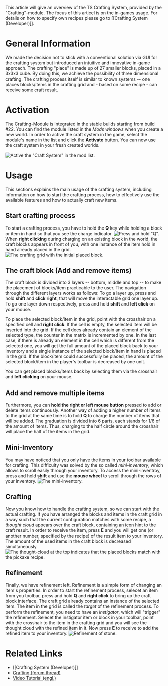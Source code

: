 This article will give an overview of the TS Crafting System, provided by the "Crafting"-module.
The focus of this articel is on the in-games usage. For details on how to specify own recipes please go to [[Crafting System (Developer)]]. 

# General Information
We made the decision not to stick with a conventional solution via GUI for the crafting system but introduced an intuitive and innovative in-game approach. 
The crafting "place" is made up of 27 smaller blocks, placed in a 3x3x3 cube. By doing this, we achieve the possibility of three dimensional crafting. The crafting process itself is similar to known systems -- one places blocks/items in the crafting grid and - based on some recipe - can receive some craft result.

# Activation
The Crafting-Module is integrated in the stable builds starting from build #22. You can find the module listed in the _Mods windows_ when you create a new world. In order to active the craft system in the game, select the module's name in the list and click the **Activate** button. You can now use the craft system in your fresh created worlds.

![Active the "Craft System" in the mod list.](http://terasologyblog.de/wp-content/uploads/2013/02/TS-Crafting-tutorial-menu_3.jpg)


# Usage
This sections explains the main usage of the crafting system, including information on how to start the crafting process, how to effectively use the available features and how to actually craft new items.

## Start crafting process
To start a crafting process, you have to hold the **Q** key while holding a block or item in hand so that you see the charge indicator.
![Press and hold "Q".](http://terasologyblog.de/wp-content/uploads/2013/02/TS-Crafting-tutorial-start_crafting_1.jpg) 
When **right clicking** during charging on an existing block in the world, the craft blocks appears in front of you, with one instance of the item hold in hand already placed in the grid.
![The crafting grid with the initial placed block.](http://terasologyblog.de/wp-content/uploads/2013/02/TS-Crafting-tutorial-start_crafting_2.jpg)

## The craft block (Add and remove items)
The craft block is divided into 3 layers -- bottom, middle and top -- to make the placement of blocks/item practicable to the user. The navigation through the different layers works as follows: To go a layer up, press and hold **shift** and **click right**, that will move the interactable grid one layer up. To go one layer down respectively, press and hold **shift** and **left click** on your mouse.

To place the selected block/item in the grid, point with the crosshair on a specified cell and **right click**. If the cell is empty, the selected item will be inserted into the grid. If the cell does already contain an element of the selected type, the counter in the matrix is incremented by one. In the last case, if there is already an element in the cell which is different from the selected one, you will get the full amount of the placed block back to your inventory and a single instance of the selected block/item in hand is placed in the grid. 
If the block/item could successfully be placed, the amount of the selected block/item in the player's toolbar is decreased by one unit.

You can get placed blocks/items back by selecting them via the crosshair and **left clicking** on your mouse. 

## Add and remove multiple items
Furthermore, you can **hold the right or left mouse button** pressed to add or delete items continuously. Another way of adding a higher number of items to the grid at the same time is to hold **Q** to charge the number of items that will be added. The graduation is divided into 6 parts, each stands for 1/6 of the amount of items. Thus, charging to the half circle around the crosshair will place the half of the items in the grid. 

## Mini-Inventory
You may have noticed that you only have the items in your toolbar available for crafting. This difficulty was solved by the so called _mini-inventory_, which allows to scroll easily through your inventory. To access the mini-inventroy, press and hold **shift** and use the **mouse wheel** to scroll through the rows of your inventory. 
![The mini-inventory.](http://terasologyblog.de/wp-content/uploads/2013/02/TS-Crafting-tutorial-mini-inventar.jpg)

## Crafting
Now you know how to handle the crafting system, so we can start with the actual crafting. If you have arranged the blocks and items in the craft grid in a way such that the current configuration matches with some recipe, a _thought cloud_ appears over the craft block, containing an icon hint to the craft result. 
In order to receive the item, press **E** and you will get one (or another number, specified by the recipe) of the result item to your inventory. The amount of the used items in the craft block is decreased simultaneously.
![The thought-cloud at the top indicates that the placed blocks match with the pickaxe recipe.](http://terasologyblog.de/wp-content/uploads/2013/02/TS-Crafting-tutorial-crafting_1.jpg)

## Refinement
Finally, we have refinement left. Refinement is a simple form of changing an item's properties. In order to start the refinement process, selecet an item from you toolbar, press and hold **Q** and **right click** to bring up the craft block interface. The craft grid already contains an instance of the selected item. The item in the grid is called the _target_ of the refinement process. To perform the refinement, you need to have an _instigator_, which will "trigger" the refinement. Selecet the instigator item or block in your toolbar, point with the crosshair to the item in the crafting grid and you will see the thought cloud with the refined item in it. Now press **E** to receive to add the refined item to your inventory.
![Refinement of stone.](http://terasologyblog.de/wp-content/uploads/2013/02/TS-Crafting-tutorial-refinement.jpg)

# Related Links
* [[Crafting System (Developer)]]
* [Crafting (forum thread)](http://forum.movingblocks.net/threads/crafting.247/)
* [Video Tutorial (engl.)](http://www.youtube.com/watch?v=-cdhxguyMpA)
